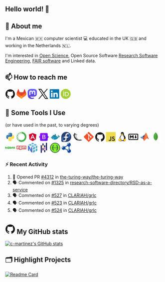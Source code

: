 <!--
**c-martinez/c-martinez** is a ✨ _special_ ✨ repository because its `README.md` (this file) appears on your GitHub profile.
-->

## Hello world! 👋

## 💬 About me
I'm a Mexican 🇲🇽 computer scientist 💻 educated in the UK 🇬🇧 and working in the Netherlands 🇳🇱.

I'm interested in [Open Science](https://www.unesco.org/en/open-science), Open Source Software
[Research Software Engineering](https://nl-rse.org/), [FAIR software](https://fair-software.eu/) and Linked data.

## 📫 How to reach me
[![GitHub](icons/github-original.png)](https://github.com/c-martinez)
[![GitLab](icons/gitlab-original.png)](https://gitlab.com/c-martinez)
[![Mastodon](icons/mastodon-logo-purple.png)](https://fosstodon.org/@neocarlitos)
[![X](icons/twitter-original.png)](https://x.com/neocarlitos)
[![LinkedIn](icons/linkedin-original.png)](https://www.linkedin.com/in/carlosmartinezortiz/)
[![ORCID](icons/ORCID_iD.png)](https://orcid.org/0000-0001-5565-7577)

## 🚀 Some Tools I Use
(or have used in the past, to varying degrees)
<!--  (most) Icons from https://github.com/devicons/devicon/ -->
![Python](icons/python-original.png)
![Anaconda](icons/anaconda-original.png)
![Angular](icons/angular-original.png)
![Bootstrap](icons/bootstrap-original.png)
![Docker](icons/docker-original.png)
![Fedora](icons/fedora-original.png)
![Flask](icons/flask-original.png)
![Git](icons/git-original.png)
![Github](icons/github-original.png)
![Javascript](icons/javascript-original.png)
![Linux](icons/linux-original.png)
![Markdown](icons/markdown-original.png)
![Matlab](icons/matlab-original.png)
![Mongodb](icons/mongodb-original.png)
![Nginx](icons/nginx-original.png)
![npm](icons/npm-original-wordmark.png)
![Numpy](icons/numpy-original.png)
![Pandas](icons/pandas-original.png)
![Swagger](icons/swagger-original.png)
![SPARQL](icons/sparql.png)


### ⚡ Recent Activity

<!--START_SECTION:activity-->
1. 💪 Opened PR [#4312](https://github.com/the-turing-way/the-turing-way/pull/4312) in [the-turing-way/the-turing-way](https://github.com/the-turing-way/the-turing-way)
2. 🗣 Commented on [#1325](https://github.com/research-software-directory/RSD-as-a-service/issues/1325#issuecomment-3108823306) in [research-software-directory/RSD-as-a-service](https://github.com/research-software-directory/RSD-as-a-service)
3. 🗣 Commented on [#527](https://github.com/CLARIAH/grlc/pull/527#issuecomment-3075556740) in [CLARIAH/grlc](https://github.com/CLARIAH/grlc)
4. 🗣 Commented on [#523](https://github.com/CLARIAH/grlc/pull/523#issuecomment-3075554577) in [CLARIAH/grlc](https://github.com/CLARIAH/grlc)
5. 🗣 Commented on [#524](https://github.com/CLARIAH/grlc/pull/524#issuecomment-3075546836) in [CLARIAH/grlc](https://github.com/CLARIAH/grlc)
<!--END_SECTION:activity-->

## ![GitHub](icons/github-original.png) My GitHub stats
[![c-martinez's GitHub stats](https://github-readme-stats.vercel.app/api?username=c-martinez&hide_title=true&show_icons=true&theme=catppuccin_latte)](https://github.com/c-martinez/github-readme-stats)

## 🗂️ Highlight Projects
[![Readme Card](https://github-readme-stats.vercel.app/api/pin/?username=clariah&repo=grlc&theme=catppuccin_latte)](https://github.com/clariah/grlc)

